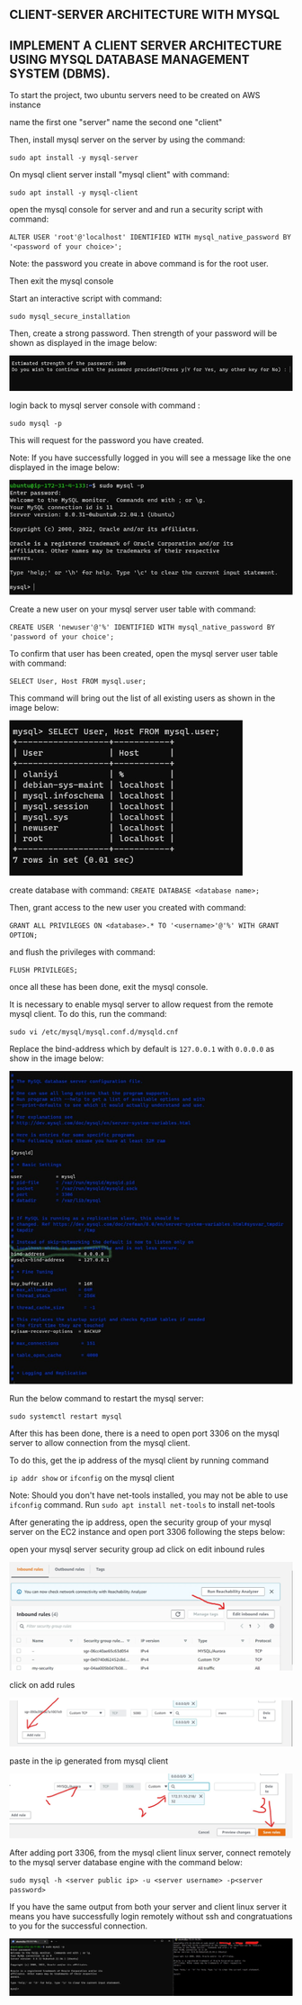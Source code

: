 ## CLIENT-SERVER ARCHITECTURE WITH MYSQL

## IMPLEMENT A CLIENT SERVER ARCHITECTURE USING MYSQL DATABASE MANAGEMENT SYSTEM (DBMS).

To start the project, two ubuntu servers need to be created on AWS instance

name the first one "server"
name the second one "client"

Then, install mysql server on the server by using the command:

`sudo apt install -y mysql-server` 

On mysql client server install "mysql client" with command:

`sudo apt install -y mysql-client`

open the mysql console for server and and run a security script with command:

`ALTER USER 'root'@'localhost' IDENTIFIED WITH mysql_native_password BY '<password of your choice>';`

Note: the password you create in above command is for the root user. 

Then exit the mysql console 

Start an interactive script with command:

`sudo mysql_secure_installation`

Then, create a strong password. Then strength of your password will be shown as displayed in the image below:

![password strength](./images/password.jpg)

login back to mysql server console with command :

`sudo mysql -p`

This will request for the password you have created.

Note: If you have successfully logged in you will see a message like the one displayed in the image below:

![successful login](./images/successful-login.jpg)

Create a new user on your mysql server user table with command:

`CREATE USER 'newuser'@'%' IDENTIFIED WITH mysql_native_password BY 'password of your choice';`


To confirm that user has been created, open the mysql server user table with command:

`SELECT User, Host FROM mysql.user;`

This command will bring out the list of all existing users as shown in the image below:

![user table](./images/mysql-user-table.jpg)

create database with command:
 `CREATE DATABASE <database name>;`

Then, grant access to the new user you created with command:

`GRANT ALL PRIVILEGES ON <database>.* TO '<username>'@'%' WITH GRANT OPTION;`

and flush the privileges with command:

`FLUSH PRIVILEGES;`

once all these has been done, exit the mysql console. 

It is necessary to enable mysql server to allow request from the remote mysql client. 
To do this, run the command:

`sudo vi /etc/mysql/mysql.conf.d/mysqld.cnf`

Replace  the bind-address which by default is `127.0.0.1` with `0.0.0.0` as show in the image below:

![bind address](./images/Inkedmysql-bind-address-after.jpg)


Run the below command to restart the mysql server:

`sudo systemctl restart mysql`

After this has been done, there is a need to open port 3306 on the mysql server to allow connection from the mysql client. 

To do this, get the ip address of the mysql client by running command 

`ip addr show` or `ifconfig` on the mysql client 

Note: Should you don't have net-tools installed, you may not be able to use `ifconfig` command. Run `sudo apt install net-tools` to install net-tools

After generating the ip address, open the security group of your mysql server on the EC2 instance and open port 3306 following the steps below:

open your mysql server security group ad click on edit inbound rules

![edit inbound](./images/inbound-rule.jpg)


click on add rules

![add rules](./images/add-rule.jpg)

paste in the ip generated from mysql client

![complete](./images/save.jpg)

After adding port 3306, from the mysql client linux server, connect remotely to the mysql server database engine with the command below:

`sudo mysql -h <server public ip> -u <server username> -p<server password>`

If you have the same output from both your server and client linux server it means you have successfully login remotely without ssh and congratuations to you for the successful connection. 

![compare client and server output](./images/output-compare.jpg)











